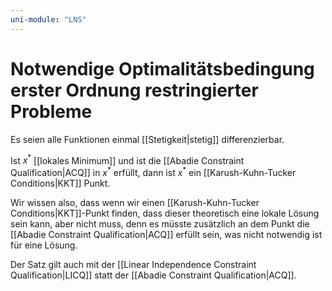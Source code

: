 ```yaml
---
uni-module: "LNS"
---
```


# Notwendige Optimalitätsbedingung erster Ordnung restringierter Probleme

Es seien alle Funktionen einmal [[Stetigkeit|stetig]] differenzierbar.

Ist $x^*$ [[lokales Minimum]] und ist die [[Abadie Constraint Qualification|ACQ]] in $x^*$ erfüllt, dann ist $x^*$ ein [[Karush-Kuhn-Tucker Conditions|KKT]] Punkt.

Wir wissen also, dass wenn wir einen [[Karush-Kuhn-Tucker Conditions|KKT]]-Punkt finden, dass dieser theoretisch eine lokale Lösung sein kann, aber nicht muss, denn es müsste zusätzlich an dem Punkt die [[Abadie Constraint Qualification|ACQ]] erfüllt sein, was nicht notwendig ist für eine Lösung.

Der Satz gilt auch mit der [[Linear Independence Constraint Qualification|LICQ]] statt der [[Abadie Constraint Qualification|ACQ]].
